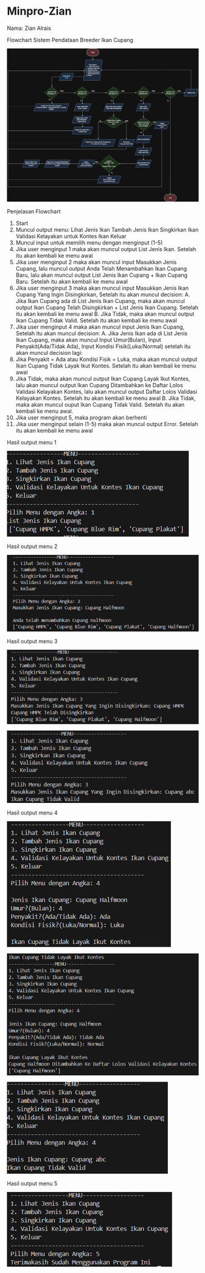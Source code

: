 # Minpro-Zian
Nama: Zian Alrais

Flowchart Sistem Pendataan Breeder Ikan Cupang

![img alt](https://github.com/zianalr/Minpro-Zian/blob/802db75cea91f2a6de3f12b6e53d3812a7a73e0e/Flowchart%20Minpro%20ddp%20fix.jpg)

Penjelasan Flowchart
1.	Start
2.	Muncul output menu: Lihat Jenis Ikan
                        Tambah Jenis Ikan
                        Singkirkan Ikan
                        Validasi Kelayakan untuk Kontes Ikan
                        Keluar
3.	Muncul input untuk memilih menu dengan menginput (1-5)
4.	Jika user menginput 1 maka akan muncul output List Jenis Ikan. Setelah itu akan kembali ke menu awal
5.	Jika user menginput 2 maka akan muncul input Masukkan Jenis Cupang, lalu muncul output Anda Telah Menambahkan Ikan Cupang Baru, lalu akan muncul output List Jenis Ikan Cupang + Ikan Cupang Baru. Setelah itu akan kembali ke menu awal
6.	Jika user menginput 3 maka akan muncul input Masukkan Jenis Ikan Cupang Yang Ingin Disingkirkan, Setelah itu akan muncul decision:
A.	Jika Ikan Cupang ada di List Jenis Ikan Cupang, maka akan muncul output Ikan Cupang Telah Disingkirkan + List Jenis Ikan Cupang. Setelah itu akan kembali ke menu awal
B.	Jika Tidak, maka akan muncul output Ikan Cupang Tidak Valid. Setelah itu akan kembali ke menu awal
7.	Jika user menginput 4 maka akan muncul input Jenis Ikan Cupang, Setelah itu akan muncul decision:
A.	Jika Jenis Ikan ada di List Jenis Ikan Cupang, maka akan muncul Input Umur(Bulan), Input Penyakit(Ada/Tidak Ada),  Input Kondisi Fisik(Luka/Normal) setelah itu akan muncul decision lagi:
1.	Jika Penyakit = Ada atau Kondisi Fisik = Luka, maka akan muncul output Ikan Cupang Tidak Layak Ikut Kontes. Setelah itu akan kembali ke menu awal
2.	Jika Tidak, maka akan muncul output Ikan Cupang Layak Ikut Kontes, lalu akan muncul output Ikan Cupang  Ditambahkan ke Daftar Lolos Validasi Kelayakan Kontes, lalu akan muncul output Daftar Lolos Validasi Kelayakan Kontes. Setelah itu akan kembali ke menu awal
B.	Jika Tidak, maka akan muncul ouput  Ikan Cupang Tidak Valid. Setelah itu akan kembali ke menu awal.
8.	Jika user menginput 5, maka program akan berhenti
9.	Jika user menginput selain (1-5) maka akan muncul output Error. Setelah itu akan kembali ke menu awal



Hasil output menu 1

![img alt](https://github.com/zianalr/Minpro-Zian/blob/cadfb6409ebdc6f46971e6370e70d723161fa849/Screenshot%202025-09-14%20213904.png)


Hasil output menu 2

![img alt](https://github.com/zianalr/Minpro-Zian/blob/a791a9e519b04cb5e07ca464d82f2c0c21795830/Screenshot%202025-09-14%20214007.png)


Hasil output menu 3

![img alt](https://github.com/zianalr/Minpro-Zian/blob/d4201c2e0746aab5c94f007f9608070e773e1a0a/Screenshot%202025-09-14%20214040.png)

![img alt](https://github.com/zianalr/Minpro-Zian/blob/a33fceb1580b7a90ce09ff1cbc9f36d8a2d4c3af/Screenshot%202025-09-14%20214141.png)


Hasil output menu 4

![img alt](https://github.com/zianalr/Minpro-Zian/blob/4efc5cd458292885d65595c52071cda09ddd8c2a/Screenshot%202025-09-14%20214204.png)

![img alt](https://github.com/zianalr/Minpro-Zian/blob/d5cd19b60c2b96e2cdfc4d4d15c210d0f16278c3/Screenshot%202025-09-14%20214231.png)

![img alt](https://github.com/zianalr/Minpro-Zian/blob/c5f2201c1335fa83eee4b4da6d517a19b25b6fb1/Screenshot%202025-09-14%20214242.png)


Hasil output menu 5

![img alt](https://github.com/zianalr/Minpro-Zian/blob/cc47cfbab81852f65a3ff14e626f14862003523b/Screenshot%202025-09-14%20214313.png)









